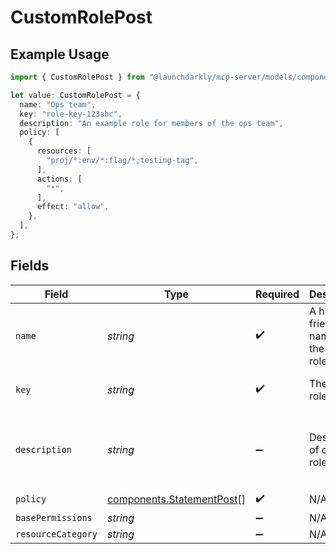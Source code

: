 # CustomRolePost

## Example Usage

```typescript
import { CustomRolePost } from "@launchdarkly/mcp-server/models/components";

let value: CustomRolePost = {
  name: "Ops team",
  key: "role-key-123abc",
  description: "An example role for members of the ops team",
  policy: [
    {
      resources: [
        "proj/*:env/*:flag/*;testing-tag",
      ],
      actions: [
        "*",
      ],
      effect: "allow",
    },
  ],
};
```

## Fields

| Field                                                                  | Type                                                                   | Required                                                               | Description                                                            | Example                                                                |
| ---------------------------------------------------------------------- | ---------------------------------------------------------------------- | ---------------------------------------------------------------------- | ---------------------------------------------------------------------- | ---------------------------------------------------------------------- |
| `name`                                                                 | *string*                                                               | :heavy_check_mark:                                                     | A human-friendly name for the custom role                              | Ops team                                                               |
| `key`                                                                  | *string*                                                               | :heavy_check_mark:                                                     | The custom role key                                                    | role-key-123abc                                                        |
| `description`                                                          | *string*                                                               | :heavy_minus_sign:                                                     | Description of custom role                                             | An example role for members of the ops team                            |
| `policy`                                                               | [components.StatementPost](../../models/components/statementpost.md)[] | :heavy_check_mark:                                                     | N/A                                                                    |                                                                        |
| `basePermissions`                                                      | *string*                                                               | :heavy_minus_sign:                                                     | N/A                                                                    |                                                                        |
| `resourceCategory`                                                     | *string*                                                               | :heavy_minus_sign:                                                     | N/A                                                                    |                                                                        |